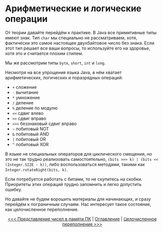 Арифметические и логические операции
====================================

От теории давайте перейдём к практике. В Java все примитивные типы имеют знак. Тип `char` мы специально не рассматриваем, хотя, фактически это самое настоящее двухбайтовое число без знака. Если этот тип решает все ваши вопросы, то используйте его на здоровье, хотя это и считается плохим стилем. 

Мы же рассмотрим типы `byte`, `short`, `int` и `long`.

Несмотря на все упрощения языка Java, в нём хватает арифметических, логических и поразрядных операций:

*	`+` сложение
*	`-` вычитание
*	`*` умножение
*	`/` деление
*	`%` деление по модулю
*	`<<` сдвиг влево
*	`>>` сдвиг вправо
*	`>>>` беззнаковый сдвиг вправо
*	`~` побитовый NOT
*	`&` побитовый AND
*	`|` побитовый OR
*	`^` побитовый XOR

В языке не специальных операторов для циклического смещения, но это не так трудно реализовать самостоятельно, `(bits >>> k) | (bits << (Integer.SIZE - k))`, либо воспользоваться методами, такими как `Integer.rotateRight(bits, k)`.

Если потребуется работать с битами, то не скупитесь на скобки. Приоритеты этих операций трудно запомнить и легко допустить ошибку.

Но давайте не будем ворошить материалы для начинающих, и сразу перейдём к пограничным случаям. Нас интересует такое состояние, как целочисленное переполнение.

<p align="center">
   <a href="numbers-in-memory.md"><<< Представление чисел в памяти ПК</a> | <a href="toc.md">Оглавление</a> | <a href="integer-overflow.md">Целочисленное переполнение >>></a>
</p>
